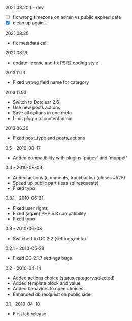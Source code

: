 2021.08.20.1 - dev
 - [ ] fix wrong timezone on admin vs public expired date
 - [x] clean up again...

2021.08.20
- fix metadata call

2021.08.19
- update license and fix PSR2 coding style

2013.11.13
- Fixed wrong field name for category

2013.11.03
- Switch to Dotclear 2.6
- Use new posts actions
- Save all options in one meta
- Limit plugin to contentadmin

2013.06.30
- Fixed post_type and posts_actions

0.5 - 2010-08-17
- Added compatibility with plugins 'pages' and 'muppet'

0.4 - 2010-08-03
- Added actions (comments, trackbacks) (closes #525)
- Speed up public part (less sql resquests)
- Fixed typo

0.3.1 - 2010-06-21
- Fixed user rights
- Fixed (again) PHP 5.3 compatibility
- Fixed typo

0.3 - 2010-06-08
- Switched to DC 2.2 (settings,meta)

0.2.1 - 2010-05-28
- Fixed DC 2.1.7 settings bugs

0.2 - 2010-04-14
- Added actions choice (status,category,selected)
- Added template block and value
- Added behaviors to open choices
- Enhanced db resquest on public side

0.1 - 2010-04-10
- First lab release
